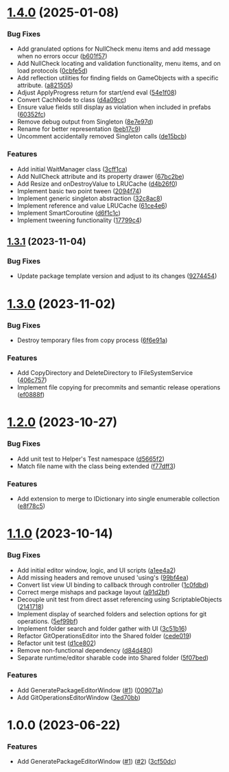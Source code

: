 # [1.4.0](https://github.com/alchemicalflux/com.alchemicalflux.utilities/compare/v1.3.1...v1.4.0) (2025-01-08)


### Bug Fixes

* Add granulated options for NullCheck menu items and add message when no errors occur ([b601f57](https://github.com/alchemicalflux/com.alchemicalflux.utilities/commit/b601f57e950beae59c5f0efdae41b868871ff42a))
* Add NullCheck locating and validation functionality, menu items, and on load protocols ([0cbfe5d](https://github.com/alchemicalflux/com.alchemicalflux.utilities/commit/0cbfe5d610ff7da1d2c28d90ae3df952336ece81))
* Add reflection utilities for finding fields on GameObjects with a specific attribute. ([a821505](https://github.com/alchemicalflux/com.alchemicalflux.utilities/commit/a8215056caf4e315152bacb5ce5efe9e503a73d8))
* Adjust ApplyProgress return for start/end eval ([54e1f08](https://github.com/alchemicalflux/com.alchemicalflux.utilities/commit/54e1f08b6168bb93d49b5df84fec1f9ede5322ff))
* Convert CachNode to class ([d4a09cc](https://github.com/alchemicalflux/com.alchemicalflux.utilities/commit/d4a09ccbcd7f2d600ae9909c8fb70f0e83f2b7c9))
* Ensure value fields still display as violation when included in prefabs ([60352fc](https://github.com/alchemicalflux/com.alchemicalflux.utilities/commit/60352fc198ce32332802649f676fad66ea37203e))
* Remove debug output from Singleton ([8e7e97d](https://github.com/alchemicalflux/com.alchemicalflux.utilities/commit/8e7e97de1082b7111f2c314054d73f594421e5bc))
* Rename for better representation ([beb17c9](https://github.com/alchemicalflux/com.alchemicalflux.utilities/commit/beb17c974bea33587a26c50e3ea3f1adcd90acf6))
* Uncomment accidentally removed Singleton calls ([de15bcb](https://github.com/alchemicalflux/com.alchemicalflux.utilities/commit/de15bcb867329acfb8ff008aba6bd9331372df5a))


### Features

* Add initial WaitManager class ([3cff1ca](https://github.com/alchemicalflux/com.alchemicalflux.utilities/commit/3cff1caead5c16fd062f19ab4129f2f21dc63825))
* Add NullCheck attribute and its property drawer ([67bc2be](https://github.com/alchemicalflux/com.alchemicalflux.utilities/commit/67bc2be4421390ca015f83b0842135109e678298))
* Add Resize and onDestroyValue to LRUCache ([d4b26f0](https://github.com/alchemicalflux/com.alchemicalflux.utilities/commit/d4b26f0191e6004499976c1632d5db9303e7f86a))
* Implement basic two point tween ([2094f74](https://github.com/alchemicalflux/com.alchemicalflux.utilities/commit/2094f74f17b517684ba76ce4801f884735dfb874))
* Implement generic singleton abstraction ([32c8ac8](https://github.com/alchemicalflux/com.alchemicalflux.utilities/commit/32c8ac880c7fdae7c546eeabb6d02f753b1c109f))
* Implement reference and value LRUCache ([61ce4e6](https://github.com/alchemicalflux/com.alchemicalflux.utilities/commit/61ce4e6a5779ed1619f8920f266b9a050ce3a0ea))
* Implement SmartCoroutine ([d6f1c1c](https://github.com/alchemicalflux/com.alchemicalflux.utilities/commit/d6f1c1c40bf5fac4ed3c132272292dd866b343bb))
* Implement tweening functionality ([17799c4](https://github.com/alchemicalflux/com.alchemicalflux.utilities/commit/17799c44ba873dcb9ced7dad5d74640403e4b4da))

## [1.3.1](https://github.com/alchemicalflux/com.alchemicalflux.utilities/compare/v1.3.0...v1.3.1) (2023-11-04)


### Bug Fixes

* Update package template version and adjust to its changes ([9274454](https://github.com/alchemicalflux/com.alchemicalflux.utilities/commit/9274454ca12033e266b9d75c5b5ca0b2b8c6035f))

# [1.3.0](https://github.com/alchemicalflux/com.alchemicalflux.utilities/compare/v1.2.0...v1.3.0) (2023-11-02)


### Bug Fixes

* Destroy temporary files from copy process ([6f6e91a](https://github.com/alchemicalflux/com.alchemicalflux.utilities/commit/6f6e91a7ad7d845a738513e04fa3e7b373f68003))


### Features

* Add CopyDirectory and DeleteDirectory to IFileSystemService ([406c757](https://github.com/alchemicalflux/com.alchemicalflux.utilities/commit/406c757787e31417a4780f7b76437c72906bf31c))
* Implement file copying for precommits and semantic release operations ([ef0888f](https://github.com/alchemicalflux/com.alchemicalflux.utilities/commit/ef0888f433e7222ed4313eb70dc6d188899acf24))

# [1.2.0](https://github.com/alchemicalflux/com.alchemicalflux.utilities/compare/v1.1.0...v1.2.0) (2023-10-27)


### Bug Fixes

* Add unit test to Helper's Test namespace ([d5665f2](https://github.com/alchemicalflux/com.alchemicalflux.utilities/commit/d5665f26fc2df97aad54e2a3be689ad62b0d4173))
* Match file name with the class being extended ([f77dff3](https://github.com/alchemicalflux/com.alchemicalflux.utilities/commit/f77dff3a596b0a3f756033e823cf9e1c65e76e99))


### Features

* Add extension to merge to IDictionary into single enumerable collection ([e8f78c5](https://github.com/alchemicalflux/com.alchemicalflux.utilities/commit/e8f78c5124a3bd7024346cd97648149d56d7a360))

# [1.1.0](https://github.com/alchemicalflux/com.alchemicalflux.utilities/compare/v1.0.0...v1.1.0) (2023-10-14)


### Bug Fixes

* Add initial editor window, logic, and UI scripts ([a1ee4a2](https://github.com/alchemicalflux/com.alchemicalflux.utilities/commit/a1ee4a239f537c30f561a157aa29cb2fd8b90abf))
* Add missing headers and remove unused 'using's ([99bf4ea](https://github.com/alchemicalflux/com.alchemicalflux.utilities/commit/99bf4ea12ff157ec023215d46c6c426e05d9eefa))
* Convert list view UI binding to callback through controller ([1c0fdbd](https://github.com/alchemicalflux/com.alchemicalflux.utilities/commit/1c0fdbd6c5148758fbebecb674741710bbce30ad))
* Correct merge mishaps and package layout ([a91d2bf](https://github.com/alchemicalflux/com.alchemicalflux.utilities/commit/a91d2bfe451d56173786bfd84c69800ba184267c))
* Decouple unit test from direct asset referencing using ScriptableObjects ([2141718](https://github.com/alchemicalflux/com.alchemicalflux.utilities/commit/2141718950af135d85f0aa05aa52f8a1ca588296))
* Implement display of searched folders and selection options for git operations. ([5ef99bf](https://github.com/alchemicalflux/com.alchemicalflux.utilities/commit/5ef99bf099197a75bebbecc9870cb4eb7a9804ca))
* Implement folder search and folder gather with UI ([3c51b16](https://github.com/alchemicalflux/com.alchemicalflux.utilities/commit/3c51b16dfe2b59114084df98e24d87a699a550a0))
* Refactor GitOperationsEditor into the Shared folder ([cede019](https://github.com/alchemicalflux/com.alchemicalflux.utilities/commit/cede019f4e2ea8ae06d104934fdbe70842da17fe))
* Refactor unit test ([d1ce802](https://github.com/alchemicalflux/com.alchemicalflux.utilities/commit/d1ce8021dfa586ef172a700235130d4b8efff664))
* Remove non-functional dependency ([d84d480](https://github.com/alchemicalflux/com.alchemicalflux.utilities/commit/d84d480498737d9bec8ab1b75f49401060414a0a))
* Separate runtime/editor sharable code into Shared folder ([5f07bed](https://github.com/alchemicalflux/com.alchemicalflux.utilities/commit/5f07bedbd621f6f01fe07f09052e14172d8bf24c))


### Features

* Add GeneratePackageEditorWindow ([#1](https://github.com/alchemicalflux/com.alchemicalflux.utilities/issues/1)) ([009071a](https://github.com/alchemicalflux/com.alchemicalflux.utilities/commit/009071a1457299d08a881565abf1da96c5094ae3))
* Add GitOperationsEditorWindow ([3ed70bb](https://github.com/alchemicalflux/com.alchemicalflux.utilities/commit/3ed70bb77bfede178a5535a8aac483c180caf9dd))

# 1.0.0 (2023-06-22)


### Features

* Add GeneratePackageEditorWindow ([#1](https://github.com/alchemicalflux/com.alchemicalflux.utilities/issues/1)) ([#2](https://github.com/alchemicalflux/com.alchemicalflux.utilities/issues/2)) ([3cf50dc](https://github.com/alchemicalflux/com.alchemicalflux.utilities/commit/3cf50dccbd088a1b46a90b50329a3de5e3cf1b11))
